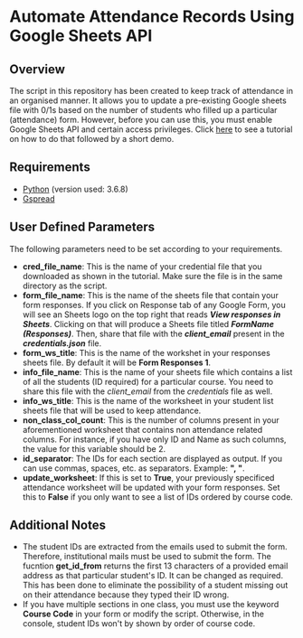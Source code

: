 # Automate Attendance Records Using Google Sheets API

## Overview
The script in this repository has been created to keep track of attendance in an organised manner. It allows you to update a pre-existing Google sheets file with 0/1s based on the number of students who filled up a particular (attendance) form. However, before you can use this, you must enable Google Sheets API and certain access privileges. Click [here](https://youtu.be/8JgztFMGR38) to see a tutorial on how to do that followed by a short demo.

## Requirements
* [Python](https://www.python.org/downloads/) (version used: 3.6.8)
* [Gspread](https://gspread.readthedocs.io/en/latest/)

## User Defined Parameters
The following parameters need to be set according to your requirements.

* **cred_file_name**: This is the name of your credential file that you downloaded as shown in the tutorial. Make sure the file is in the same directory as the script.
* **form_file_name**: This is the name of the sheets file that contain your form responses. If you click on Response tab of any Google Form, you will see an Sheets logo on the top right that reads ***View responses in Sheets***. Clicking on that will produce a Sheets file titled ***FormName (Responses)***. Then, share that file with the ***client_email*** present in the ***credentials.json*** file.
* **form_ws_title**: This is the name of the workshet in your responses sheets file. By default it will be **Form Responses 1**.
* **info_file_name**: This is the name of your sheets file which contains a list of all the students (ID required) for a particular course. You need to share this file with the *client_email* from the *credentials* file as well.
* **info_ws_title**: This is the name of the worksheet in your student list sheets file that will be used to keep attendance.
* **non_class_col_count**: This is the number of columns present in your aforementioned worksheet that contains non attendance related columns. For instance, if you have only ID and Name as such columns, the value for this variable should be 2.
* **id_separator**: The IDs for each section are displayed as output. If you can use commas, spaces, etc. as separators. Example: **", "**.
* **update_worksheet**: If this is set to **True**, your previously specificed attendance worksheet will be updated with your form responses. Set this to **False** if you only want to see a list of IDs ordered by course code.

## Additional Notes
* The student IDs are extracted from the emails used to submit the form. Therefore, institutional mails must be used to submit the form. The fucntion **get_id_from** returns the first 13 characters of a provided email address as that particular student's ID. It can be changed as required. This has been done to eliminate the possibility of a student missing out on their attendance because they typed their ID wrong.
* If you have multiple sections in one class, you must use the keyword **Course Code** in your form or modify the script. Otherwise, in the console, student IDs won't by shown by order of course code.

